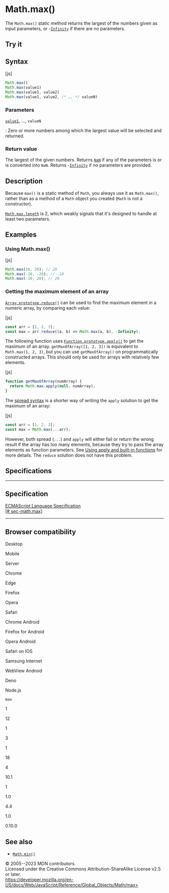 Math.max()
==========

 
The `Math.max()` static method returns the largest of the numbers given
as input parameters, or -[`Infinity`](../infinity) if there are no
parameters.


 
Try it 
------

 



 
Syntax
------

 
 
 
[js]


```js
Math.max()
Math.max(value1)
Math.max(value1, value2)
Math.max(value1, value2, /* …, */ valueN)
```




 
### Parameters

 

[`value1`](#value1), ..., `valueN`

:   Zero or more numbers among which the largest value will be selected
    and returned.



 
### Return value 

 
The largest of the given numbers. Returns [`NaN`](../nan) if any of the
parameters is or is converted into `NaN`. Returns
-[`Infinity`](../infinity) if no parameters are provided.



 
Description
-----------

 
Because `max()` is a static method of `Math`, you always use it as
`Math.max()`, rather than as a method of a `Math` object you created
(`Math` is not a constructor).

[`Math.max.length`](../function/length) is 2, which weakly signals that
it\'s designed to handle at least two parameters.



 
Examples
--------


 
### Using Math.max() 

 
 
 
[js]


```js
Math.max(10, 20); // 20
Math.max(-10, -20); // -10
Math.max(-10, 20); // 20
```




 
### Getting the maximum element of an array 

 
[`Array.prototype.reduce()`](../array/reduce) can be used to find the
maximum element in a numeric array, by comparing each value:

 
 
[js]


```js
const arr = [1, 2, 3];
const max = arr.reduce((a, b) => Math.max(a, b), -Infinity);
```


The following function uses
[`Function.prototype.apply()`](../function/apply) to get the maximum of
an array. `getMaxOfArray([1, 2, 3])` is equivalent to
`Math.max(1, 2, 3)`, but you can use `getMaxOfArray()` on
programmatically constructed arrays. This should only be used for arrays
with relatively few elements.

 
 
[js]


```js
function getMaxOfArray(numArray) {
  return Math.max.apply(null, numArray);
}
```


The [spread syntax](../../operators/spread_syntax) is a shorter way of
writing the `apply` solution to get the maximum of an array:

 
 
[js]


```js
const arr = [1, 2, 3];
const max = Math.max(...arr);
```


However, both spread (`...`) and `apply` will either fail or return the
wrong result if the array has too many elements, because they try to
pass the array elements as function parameters. See [Using apply and
built-in
functions](../function/apply#using_apply_and_built-in_functions) for
more details. The `reduce` solution does not have this problem.



Specifications
--------------

 
  -----------------------------------------------------------------------------------------------
  Specification
  -----------------------------------------------------------------------------------------------
  [ECMAScript Language Specification\
  [\#
  sec-math.max]](https://tc39.es/ecma262/multipage/numbers-and-dates.html#sec-math.max)

  -----------------------------------------------------------------------------------------------


Browser compatibility 
---------------------

 


Desktop

Mobile

Server

Chrome

Edge

Firefox

Opera

Safari

Chrome Android

Firefox for Android

Opera Android

Safari on IOS

Samsung Internet

WebView Android

Deno

Node.js

`max`

1

12

1

3

1

18

4

10.1

1

1.0

4.4

1.0

0.10.0

 
See also 
--------

 
-   [`Math.min()`](min)



 
© 2005--2023 MDN contributors.\
Licensed under the Creative Commons Attribution-ShareAlike License v2.5
or later.\
https://developer.mozilla.org/en-US/docs/Web/JavaScript/Reference/Global_Objects/Math/max>

